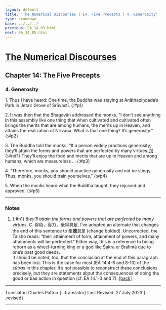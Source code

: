 ```yaml
---
layout: default
title: 'The Numerical Discourses | 14. Five Precepts | 4. Generosity'
type: kramdown
base: ../../../
previous: EA_14_03.html
next: EA_14_05.html
---
```


# [The Numerical Discourses](../index.html)
## Chapter 14: The Five Precepts
### 4. Generosity

1\. Thus I have heard: One time, the Buddha was staying at Anāthapiṇḍada’s Park in Jeta’s Grove of Śrāvastī.
{:#p1}

2\. It was then that the Bhagavān addressed the monks, “I don’t see anything in this assembly like one thing that when cultivated and cultivated often brings the merits that are among humans, the merits up in Heaven, and attains the realization of Nirvāṇa. What is that one thing? It’s generosity.”
{:#p2}

3\. The Buddha told the monks, “If a person widely practices generosity, they’ll attain the forms and powers that are perfected by many virtues.[\[1\]](#n1){:#ref1} They’ll enjoy the food and merits that are up in Heaven and among humans, which are measureless …
{:#p3}

4\. “Therefore, monks, you should practice generosity and not be stingy. Thus, monks, you should train yourselves.”
{:#p4}

5\. When the monks heard what the Buddha taught, they rejoiced and approved.
{:#p5}

---

### Notes

1. {:#n1} <em>they’ll attain the forms and powers that are perfected by many virtues</em>. C. 得色，得力，衆得具足. I’ve adopted an alternate that changes the end of this sentence to 衆<strong>德</strong>具足 (change bolded). Uncorrected, the Taisho reads: “their attainment of form, attainment of powers, and many attainments will be perfected.” Either way, this is a reference to being reborn as a wheel-turning king or a god like Śakra or Brahmā due to one’s past good deeds.<br/>
It should be noted, too, that the conclusion at the end of this paragraph has been lost. This is the case for most (EĀ 14.4-6 and 8-10) of the <em>sūtra</em>s in this chapter. It’s not possible to reconstruct these conclusions precisely, but they are statements about the consequences of doing the good or bad action in question (cf. EĀ 14.1-3 and 7). [\[back\]](#ref1)

---

Translator: Charles Patton
{: .translator}
Last Revised: 27 July 2023
{: .revised}

---
